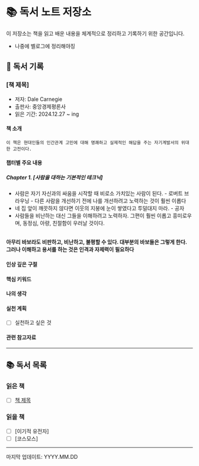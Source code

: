# 📚 독서 노트 저장소

이 저장소는 책을 읽고 배운 내용을 체계적으로 정리하고 기록하기 위한 공간입니다.
- 나중에 벨로그에 정리해야징

## 📖 독서 기록

### [책 제목]
- 저자: Dale Carnegie
- 출판사: 중앙경제평론사
- 읽은 기간: 2024.12.27 ~ ing

#### 책 소개
```
이 책은 현대인들의 인간관계 고민에 대해 명쾌하고 실제적인 해답을 주는 자기계발서의 위대한 고전이다.
```

#### 챕터별 주요 내용
##### Chapter 1. [사람을 대하는 기본적인 테크닉]
- 사람은 자기 자신과의 싸움을 시작할 때 비로소 가치있는 사람이 된다. - 로버트 브라우닝
      - 다른 사람을 개선하기 전에 나를 개선하려고 노력하는 것이 훨씬 이롭다
- 네 집 앞이 깨끗하지 않다면 이웃의 지붕에 눈이 쌓였다고 투덜대지 마라. - 공자
- 사람들을 비난하는 대신 그들을 이해하려고 노력하자. 그편이 훨씬 이롭고 흥미로우며, 동정심, 아량, 친절함이 우러날 것이다.
<br>
<strong>아무리 바보라도 비판하고, 비난하고, 불평할 수 있다. 대부분의 바보들은 그렇게 한다. 그러나 이해하고 용서를 하는 것은 인격과 자제력이 필요하다</strong>

  
#### 인상 깊은 구절
> 
#### 핵심 키워드

#### 나의 생각

#### 실천 계획
- [ ] 실천하고 싶은 것

#### 관련 참고자료

---

## 📚 독서 목록
### 읽은 책
- [ ] [책 제목](링크)

### 읽을 책
- [ ] [이기적 유전자]
- [ ] [코스모스]
      
---
마지막 업데이트: YYYY.MM.DD
